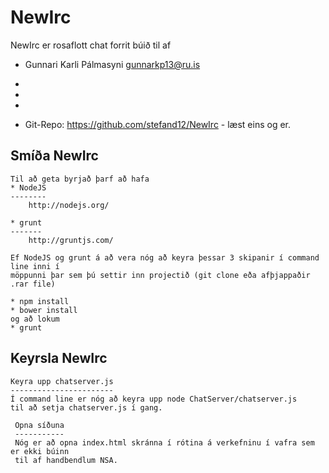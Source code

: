 NewIrc 
======

NewIrc er rosaflott chat forrit búið til af

* Gunnari Karli Pálmasyni gunnarkp13@ru.is
* 
*
*

* Git-Repo: https://github.com/stefand12/NewIrc - læst eins og er.

Smíða NewIrc
------------

	Til að geta byrjað þarf að hafa 
	* NodeJS
	--------
		http://nodejs.org/

	* grunt
	------- 
		http://gruntjs.com/

	Ef NodeJS og grunt á að vera nóg að keyra þessar 3 skipanir í command line inni í 
	möppunni þar sem þú settir inn projectið (git clone eða afþjappaðir .rar file)

	* npm install
	* bower install
	og að lokum
	* grunt

Keyrsla NewIrc
--------------

	Keyra upp chatserver.js
	-----------------------
	Í command line er nóg að keyra upp node ChatServer/chatserver.js
	til að setja chatserver.js í gang.

	 Opna síðuna
	 -----------
	 Nóg er að opna index.html skránna í rótina á verkefninu í vafra sem er ekki búinn
	 til af handbendlum NSA.
